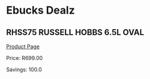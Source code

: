 
# Ebucks Dealz
## RHSS75 RUSSELL HOBBS 6.5L OVAL
[Product Page](https://www.ebucks.com/web/shop/productSelected.do?prodId=1165767367&catId=704983235)

Price: R699.00

Savings: 100.0


	